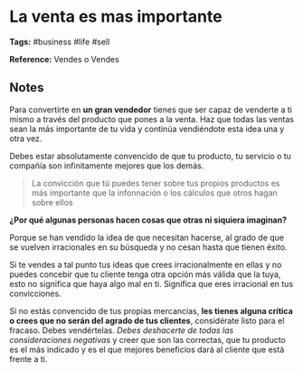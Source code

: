 # La venta es mas importante

**Tags:** #business #life #sell

**Reference:** Vendes o Vendes

## Notes

Para convertirte en **un gran vendedor** tienes que ser capaz de venderte a ti mismo a través del producto que pones a la venta. Haz que todas las ventas sean la más importante de tu vida y continúa vendiéndote esta idea una y otra vez.

Debes estar absolutamente convencido de que tu producto, tu servicio o tu compañía son infinitamente mejores que los demás.

>La convicción que tú puedes tener sobre tus propios productos es más importante que la infonnación o los cálculos que otros hagan sobre ellos

**¿Por qué algunas personas hacen cosas que otras ni siquiera imaginan?**

Porque se han vendido la idea de que necesitan hacerse, al grado de que se vuelven irracionales en su búsqueda y no cesan
hasta que tienen éxito.

Si te vendes a tal punto tus ideas que crees irracionalmente en ellas y no puedes concebir que tu cliente tenga otra opción más
válida que la tuya, esto no significa que haya algo mal en ti. Significa que eres irracional en tus convicciones.

Si no estás convencido de tus propias mercancías, **les tienes alguna crítica o crees que no serán del agrado de tus clientes**,
considérate listo para el fracaso. Debes vendértelas. _Debes deshacerte de todas las consideraciones negativas_ y creer que son las
correctas, que tu producto es el más indicado y es el que mejores beneficios dará al cliente que está frente a ti. 